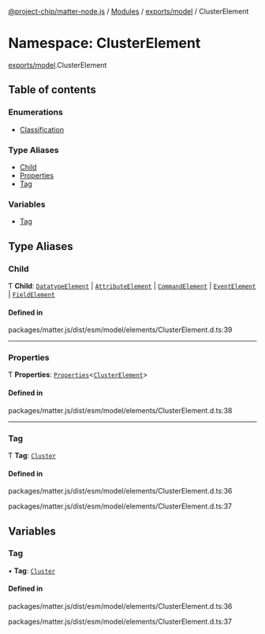 [@project-chip/matter-node.js](../README.md) / [Modules](../modules.md) / [exports/model](exports_model.md) / ClusterElement

# Namespace: ClusterElement

[exports/model](exports_model.md).ClusterElement

## Table of contents

### Enumerations

- [Classification](../enums/exports_model.ClusterElement.Classification.md)

### Type Aliases

- [Child](exports_model.ClusterElement.md#child)
- [Properties](exports_model.ClusterElement.md#properties)
- [Tag](exports_model.ClusterElement.md#tag)

### Variables

- [Tag](exports_model.ClusterElement.md#tag-1)

## Type Aliases

### Child

Ƭ **Child**: [`DatatypeElement`](../interfaces/exports_model.DatatypeElement-1.md) \| [`AttributeElement`](../interfaces/exports_model.AttributeElement-1.md) \| [`CommandElement`](../interfaces/exports_model.CommandElement-1.md) \| [`EventElement`](../interfaces/exports_model.EventElement-1.md) \| [`FieldElement`](../interfaces/exports_model.FieldElement-1.md)

#### Defined in

packages/matter.js/dist/esm/model/elements/ClusterElement.d.ts:39

___

### Properties

Ƭ **Properties**: [`Properties`](exports_model.BaseElement.md#properties)\<[`ClusterElement`](../interfaces/exports_model.ClusterElement-1.md)\>

#### Defined in

packages/matter.js/dist/esm/model/elements/ClusterElement.d.ts:38

___

### Tag

Ƭ **Tag**: [`Cluster`](../enums/exports_model.ElementTag.md#cluster)

#### Defined in

packages/matter.js/dist/esm/model/elements/ClusterElement.d.ts:36

packages/matter.js/dist/esm/model/elements/ClusterElement.d.ts:37

## Variables

### Tag

• **Tag**: [`Cluster`](../enums/exports_model.ElementTag.md#cluster)

#### Defined in

packages/matter.js/dist/esm/model/elements/ClusterElement.d.ts:36

packages/matter.js/dist/esm/model/elements/ClusterElement.d.ts:37

